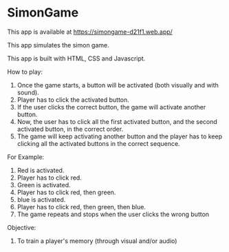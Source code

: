 # SimonGame

This app is available at https://simongame-d21f1.web.app/

This app simulates the simon game.

This app is built with HTML, CSS and Javascript.

How to play:
1. Once the game starts, a button will be activated (both visually and with sound).
2. Player has to click the activated button.
3. If the user clicks the correct button, the game will activate another button.
4. Now, the user has to click all the first activated button, and the second activated button, in the correct order.
5. The game will keep activating another button and the player has to keep clicking all the activated buttons in the correct sequence.

For Example:
1. Red is activated.
2. Player has to click red.
3. Green is activated.
4. Player has to click red, then green.
5. blue is activated.
6. Player has to click red, then green, then blue.
7. The game repeats and stops when the user clicks the wrong button

Objective:
1. To train a player's memory (through visual and/or audio)


